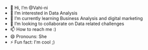 - 👋 Hi, I’m @Vahi-ni
- 👀 I’m interested in Data Analysis
- 🌱 I’m currently learning Business Analysis and digital marketing
- 💞️ I’m looking to collaborate on Data related challenges
- 📫 How to reach me :)
- 😄 Pronouns: She
- ⚡ Fun fact: I'm cool ;)

<!---
Vahi-ni/Vahi-ni is a ✨ special ✨ repository because its `README.md` (this file) appears on your GitHub profile.
You can click the Preview link to take a look at your changes.
--->
